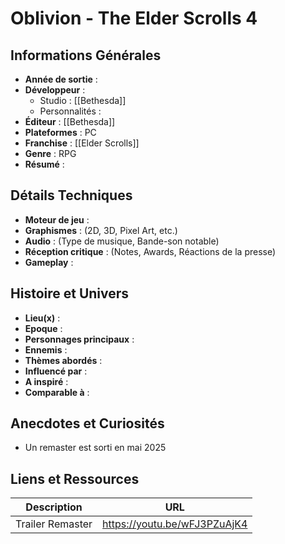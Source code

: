 

# Oblivion - The Elder Scrolls 4

## Informations Générales

- **Année de sortie** : 
- **Développeur** : 
	- Studio : [[Bethesda]]
	- Personnalités : 
- **Éditeur** : [[Bethesda]]
- **Plateformes** : PC
- **Franchise** : [[Elder Scrolls]]
- **Genre** : RPG
- **Résumé** : 

## Détails Techniques
- **Moteur de jeu** : 
- **Graphismes** : (2D, 3D, Pixel Art, etc.)
- **Audio** : (Type de musique, Bande-son notable)
- **Réception critique** : (Notes, Awards, Réactions de la presse)
- **Gameplay** :

## Histoire et Univers
- **Lieu(x)** : 
- **Epoque** : 
- **Personnages principaux** : 
- **Ennemis** :
- **Thèmes abordés** : 
- **Influencé par** :
- **A inspiré** : 
- **Comparable à** :
## Anecdotes et Curiosités
- Un remaster est sorti en mai 2025
## Liens et Ressources

| Description      | URL                          |
| ---------------- | ---------------------------- |
| Trailer Remaster | https://youtu.be/wFJ3PZuAjK4 |
